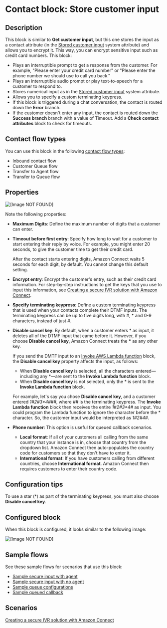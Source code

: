# Contact block: Store customer input<a name="store-customer-input"></a>

## Description<a name="store-customer-input-description"></a>

This block is similar to **Get customer input**, but this one stores the input as a contact attribute \(in the [Stored customer input](connect-attrib-list.md#attribs-system-table) system attribute\) and allows you to encrypt it\. This way, you can encrypt sensitive input such as credit card numbers\. This block:
+ Plays an interruptible prompt to get a response from the customer\. For example, "Please enter your credit card number" or "Please enter the phone number we should use to call you back\." 
+ Plays an interruptible audio prompt or play text\-to\-speech for a customer to respond to\. 
+ Stores numerical input as in the [Stored customer input](connect-attrib-list.md#attribs-system-table) system attribute\.
+ Allows you to specify a custom terminating keypress\.
+ If this block is triggered during a chat conversation, the contact is routed down the **Error** branch\.
+ If the customer doesn't enter any input, the contact is routed down the **Success branch** branch with a value of Timeout\. Add a **Check contact attributes** block to check for timeouts\.

## Contact flow types<a name="store-customer-input-types"></a>

You can use this block in the following [contact flow types](create-contact-flow.md#contact-flow-types):
+ Inbound contact flow
+ Customer Queue flow
+ Transfer to Agent flow
+ Transfer to Queue flow

## Properties<a name="store-customer-input-properties"></a>

![\[Image NOT FOUND\]](http://docs.aws.amazon.com/connect/latest/adminguide/images/store-customer-input-properties1.png)

Note the following properties:
+ **Maximum Digits**: Define the maximum number of digits that a customer can enter\. 
+ **Timeout before first entry**: Specify how long to wait for a customer to start entering their reply by voice\. For example, you might enter 20 seconds, to give the customer time to get their credit card\.

  After the contact starts entering digits, Amazon Connect waits 5 seconds for each digit, by default\. You cannot change this default setting\. 
+ **Encrypt entry**: Encrypt the customer's entry, such as their credit card information\. For step\-by\-step instructions to get the keys that you use to input this information, see [Creating a secure IVR solution with Amazon Connect](https://aws.amazon.com/blogs/contact-center/creating-a-secure-ivr-solution-with-amazon-connect/)\.
+ **Specify terminating keypress**: Define a custom terminating keypress that is used when your contacts complete their DTMF inputs\. The terminating keypress can be up to five digits long, with \#, \* and 0\-9 characters, instead of just \#\. 
+ **Disable cancel key**: By default, when a customer enters \* as input, it deletes all of the DTMF input that came before it\. However, if you choose **Disable cancel key**, Amazon Connect treats the **\*** as any other key\.

  If you send the DMTF input to an [Invoke AWS Lambda function](invoke-lambda-function-block.md) block, the **Disable cancel key** property affects the input, as follows: 
  + When **Disable cancel key** is selected, all the characters entered—including any \*—are sent to the **Invoke Lambda function** block\. 
  + When **Disable cancel key** is not selected, only the \* is sent to the **Invoke Lambda function** block\. 

  For example, let's say you chose **Disable cancel key**, and a customer entered *1\#2\#3\*4\#\#\#*, where *\#\#* is the terminating keypress\. The **Invoke Lambda function** block then receives the entire *1\#2\#3\*4\#* as input\. You could program the Lambda function to ignore the character before the \* character\. So, the customer input would be interpreted as *1\#2\#4\#*\.
+ **Phone number**: This option is useful for queued callback scenarios\.
  + **Local format**: If all of your customers all calling from the same country that your instance is in, choose that country from the dropdown list\. Amazon Connect then auto\-populates the country code for customers so that they don't have to enter it\.
  + **International format**: If you have customers calling from different countries, choose **International format**\. Amazon Connect then requires customers to enter their country code\.

## Configuration tips<a name="store-customer-input-tips"></a>

To use a star \(\*\) as part of the terminating keypress, you must also choose **Disable cancel key**\.

## Configured block<a name="store-customer-input-configured"></a>

When this block is configured, it looks similar to the following image:

![\[Image NOT FOUND\]](http://docs.aws.amazon.com/connect/latest/adminguide/images/store-customer-input-configured.png)

## Sample flows<a name="store-customer-input-samples"></a>

See these sample flows for scenarios that use this block:
+ [Sample secure input with agent](sample-secure-input-with-agent.md)
+ [Sample secure input with no agent](sample-secure-input-with-noagent.md) 
+ [Sample queue configurations](sample-queue-configurations.md) 
+ [Sample queued callback](sample-queued-callback.md) 

## Scenarios<a name="store-customer-input-scenarios"></a>

[Creating a secure IVR solution with Amazon Connect](https://aws.amazon.com/blogs/contact-center/creating-a-secure-ivr-solution-with-amazon-connect/)